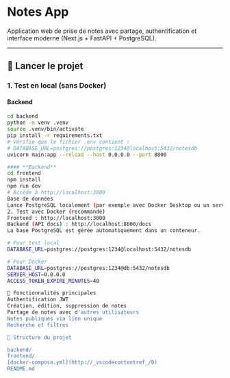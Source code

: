 # Notes App

Application web de prise de notes avec partage, authentification et interface moderne (Next.js + FastAPI + PostgreSQL).

---

## 🚀 Lancer le projet

### 1. **Test en local (sans Docker)**

#### **Backend**

```bash
cd backend
python -m venv .venv
source .venv/bin/activate
pip install -r requirements.txt
# Vérifie que le fichier .env contient :
# DATABASE_URL=postgres://postgres:1234@localhost:5432/notesdb
uvicorn main:app --reload --host 0.0.0.0 --port 8000

#### **Backend**
cd frontend
npm install
npm run dev
# Accède à http://localhost:3000
Base de données
Lance PostgreSQL localement (par exemple avec Docker Desktop ou un service local) :
2. Test avec Docker (recommandé)
Frontend : http://localhost:3000
Backend (API docs) : http://localhost:8000/docs
La base PostgreSQL est gérée automatiquement dans un conteneur.

# Pour test local
DATABASE_URL=postgres://postgres:1234@localhost:5432/notesdb

# Pour Docker
DATABASE_URL=postgres://postgres:1234@db:5432/notesdb
SERVER_HOST=0.0.0.0
ACCESS_TOKEN_EXPIRE_MINUTES=40

📝 Fonctionnalités principales
Authentification JWT
Création, édition, suppression de notes
Partage de notes avec d'autres utilisateurs
Notes publiques via lien unique
Recherche et filtres

📂 Structure du projet

backend/
frontend/
[docker-compose.yml](http://_vscodecontentref_/0)
README.md

